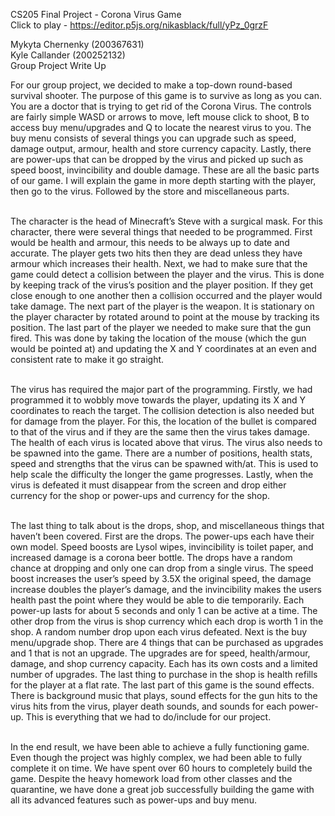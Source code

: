 CS205 Final Project - Corona Virus Game </br>
Click to play - https://editor.p5js.org/nikasblack/full/yPz_0grzF

Mykyta Chernenky (200367631) </br>
Kyle Callander (200252132) </br>
Group Project Write Up </br>

For our group project, we decided to make a top-down round-based survival shooter. The purpose of this game is to survive as long as you can. You are a doctor that is trying to get rid of the Corona Virus. The controls are fairly simple WASD or arrows to move, left mouse click to shoot, B to access buy menu/upgrades and Q to locate the nearest virus to you.  The buy menu consists of several things you can upgrade such as speed, damage output, armour, health and store currency capacity. Lastly, there are power-ups that can be dropped by the virus and picked up such as speed boost, invincibility and double damage. These are all the basic parts of our game. I will explain the game in more depth starting with the player, then go to the virus. Followed by the store and miscellaneous parts.</br></br>

The character is the head of Minecraft’s Steve with a surgical mask. For this character, there were several things that needed to be programmed. First would be health and armour, this needs to be always up to date and accurate. The player gets two hits then they are dead unless they have armour which increases their health. Next, we had to make sure that the game could detect a collision between the player and the virus. This is done by keeping track of the virus’s position and the player position. If they get close enough to one another then a collision occurred and the player would take damage. The next part of the player is the weapon. It is stationary on the player character by rotated around to point at the mouse by tracking its position. The last part of the player we needed to make sure that the gun fired. This was done by taking the location of the mouse (which the gun would be pointed at) and updating the X and Y coordinates at an even and consistent rate to make it go straight.</br></br>

The virus has required the major part of the programming.  Firstly, we had programmed it to wobbly move towards the player, updating its X and Y coordinates to reach the target. The collision detection is also needed but for damage from the player. For this, the location of the bullet is compared to that of the virus and if they are the same then the virus takes damage. The health of each virus is located above that virus. The virus also needs to be spawned into the game. There are a number of positions, health stats, speed and strengths that the virus can be spawned with/at. This is used to help scale the difficulty the longer the game progresses. Lastly, when the virus is defeated it must disappear from the screen and drop either currency for the shop or power-ups and currency for the shop.</br></br>

The last thing to talk about is the drops, shop, and miscellaneous things that haven’t been covered. First are the drops. The power-ups each have their own model. Speed boosts are Lysol wipes, invincibility is toilet paper, and increased damage is a corona beer bottle. The drops have a random chance at dropping and only one can drop from a single virus. The speed boost increases the user’s speed by 3.5X the original speed, the damage increase doubles the player’s damage, and the invincibility makes the users health past the point where they would be able to die temporarily. Each power-up lasts for about 5 seconds and only 1 can be active at a time. The other drop from the virus is shop currency which each drop is worth 1 in the shop.  A random number drop upon each virus defeated. Next is the buy menu/upgrade shop. There are 4 things that can be purchased as upgrades and 1 that is not an upgrade. The upgrades are for speed, health/armour, damage, and shop currency capacity. Each has its own costs and a limited number of upgrades. The last thing to purchase in the shop is health refills for the player at a flat rate. The last part of this game is the sound effects. There is background music that plays, sound effects for the gun hits to the virus hits from the virus, player death sounds, and sounds for each power-up. This is everything that we had to do/include for our project. </br></br>

In the end result, we have been able to achieve a fully functioning game. Even though the project was highly complex, we had been able to fully complete it on time. We have spent over 60 hours to completely build the game. Despite the heavy homework load from other classes and the quarantine, we have done a great job successfully building the game with all its advanced features such as power-ups and buy menu.
